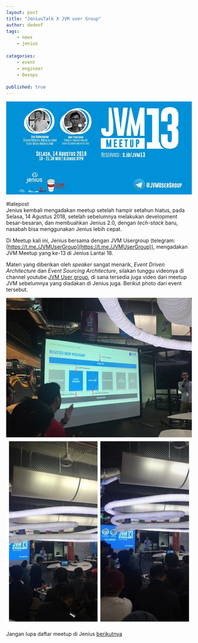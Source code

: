 ```yaml
---
layout: post
title: "JeniusTalk X JVM user Group"
author: dedenf
tags:
    - news
    - jenius

categories:
    - event
    - engineer
    - Devops

published: true
---
```


![jvm](/images/posts/jvm3/jvm.jpg)

#latepost   
Jenius kembali mengadakan meetup setelah hampir setahun hiatus, pada Selasa, 14 Agustus 2018, setelah sebelumnya melakukan development besar-besaran, dan membuahkan Jenius 2.0, dengan _tech-stack_ baru, nasabah bisa menggunakan Jenius lebih cepat.
<!-- more -->
Di Meetup kali ini, Jenius bersama dengan JVM Usergroup (telegram: [https://t.me./JVMUserGroup](https://t.me./JVMUserGroup)), mengadakan JVM Meetup yang ke-13 di Jenius Lantai 18.

Materi yang diberikan oleh _speaker_ sangat menarik, _Event Driven Architecture_ dan _Event Sourcing Architecture_, silakan tunggu videonya di channel youtube [JVM User group](https://www.youtube.com/channel/UCXwXmQEQySqhqAMmys4N56w/videos), di sana tersedia juga video dari meetup JVM sebelumnya yang diadakan di Jenius juga. Berikut photo dari event tersebut.

![jvm](/images/posts/jvm3/IMG_3286.jpg)
![jvm](/images/posts/jvm3/jvm-c.jpg)

Jangan lupa daftar meetup di Jenius [berikutnya](/2018/08/23/jeniustalk-devops/)